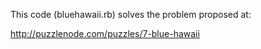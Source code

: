 This code (bluehawaii.rb) solves the problem proposed at:  
    
<http://puzzlenode.com/puzzles/7-blue-hawaii>
